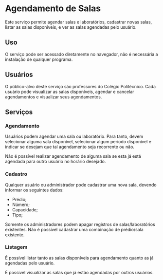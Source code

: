 # Agendamento de Salas

Este serviço permite agendar salas e laboratórios, cadastrar novas salas, listar as salas disponíveis, e ver as salas agendadas pelo usuário.

## Uso

O serviço pode ser acessado diretamente no navegador, não é necessária a instalação de qualquer programa.

## Usuários

O público-alvo deste serviço são professores do Colégio Politécnico. Cada usuário pode visualizar as salas disponíveis, agendar e cancelar agendamentos e visualizar seus agendamentos.

## Serviços

### Agendamento

Usuários podem agendar uma sala ou laboratório. Para tanto, devem selecionar alguma sala disponível, selecionar algum período disponível e indicar se desejam que tal agendamento seja recorrente ou não.

Não é possível realizar agendamento de alguma sala se esta já está agendada para outro usuário no horário desejado.

### Cadastro

Qualquer usuário ou administrador pode cadastrar uma nova sala, devendo informar os seguintes dados:

- Prédio;
- Número;
- Capacidade;
- Tipo;

Somente os administradores podem apagar registros de salas/laboratórios existentes. Não é possível cadastrar uma combinação de prédio/sala existente.

### Listagem

É possível listar tanto as salas disponíveis para agendamento quanto as já agendadas pelo usuário.

É possível visualizar as salas que já estão agendadas por outros usuários.